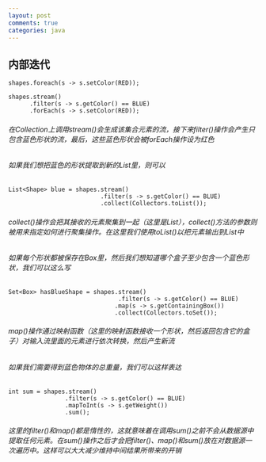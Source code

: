 ```yaml
---
layout: post
comments: true
categories: java
---
```


## 内部迭代

```
shapes.foreach(s -> s.setColor(RED));
```

```
shapes.stream()
      .filter(s -> s.getColor() == BLUE)
      .forEach(s -> s.setColor(RED));
```

###### 在Collection上调用stream()会生成该集合元素的流，接下来filter()操作会产生只包含蓝色形状的流，最后，这些蓝色形状会被forEach操作设为红色

###### 如果我们想把蓝色的形状提取到新的List里，则可以

```
List<Shape> blue = shapes.stream()
                          .filter(s -> s.getColor() == BLUE)
                          .collect(Collectors.toList());
```

###### collect()操作会把其接收的元素聚集到一起（这里是List），collect()方法的参数则被用来指定如何进行聚集操作。在这里我们使用toList()以把元素输出到List中

###### 如果每个形状都被保存在Box里，然后我们想知道哪个盒子至少包含一个蓝色形状，我们可以这么写

```
Set<Box> hasBlueShape = shapes.stream()
                               .filter(s -> s.getColor() == BLUE)
                              .map(s -> s.getContainingBox())
                              .collect(Collectors.toSet());
```

###### map()操作通过映射函数（这里的映射函数接收一个形状，然后返回包含它的盒子）对输入流里面的元素进行依次转换，然后产生新流

###### 如果我们需要得到蓝色物体的总重量，我们可以这样表达

```
int sum = shapes.stream()
                .filter(s -> s.getColor() == BLUE)
                .mapToInt(s -> s.getWeight())
                .sum();
```

###### 这里的filter()和map()都是惰性的，这就意味着在调用sum()之前不会从数据源中提取任何元素。在sum()操作之后才会把filter()、map()和sum()放在对数据源一次遍历中。这样可以大大减少维持中间结果所带来的开销